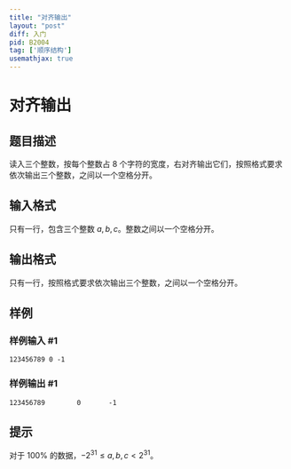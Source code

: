 ```yaml
---
title: "对齐输出"
layout: "post"
diff: 入门
pid: B2004
tag: ['顺序结构']
usemathjax: true
---
```


# 对齐输出
## 题目描述

读入三个整数，按每个整数占 $8$ 个字符的宽度，右对齐输出它们，按照格式要求依次输出三个整数，之间以一个空格分开。
## 输入格式

只有一行，包含三个整数 $a,b,c$。整数之间以一个空格分开。
## 输出格式

只有一行，按照格式要求依次输出三个整数，之间以一个空格分开。
## 样例

### 样例输入 #1
```
123456789 0 -1

```
### 样例输出 #1
```
123456789        0       -1

```
## 提示

对于 $100 \%$ 的数据，$-2^{31} \le a, b, c < 2^{31}$。
